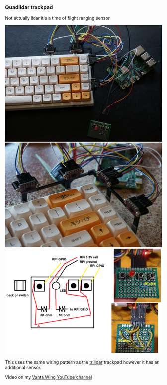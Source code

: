 ### Quadlidar trackpad

Not actually lidar it's a time of flight ranging sensor

<img src="./quadlidar.JPG"/>

<img src="./ql2.JPG"/>

<img src="./pos-circuit-diagram.png"/>

This uses the same wiring pattern as the [trilidar](https://github.com/jdc-cunningham/trilidar-mouse) trackpad however it has an additional sensor.

Video on my [Vanta Wing YouTube channel](https://www.youtube.com/watch?v=JjyISoH_Gjs)
